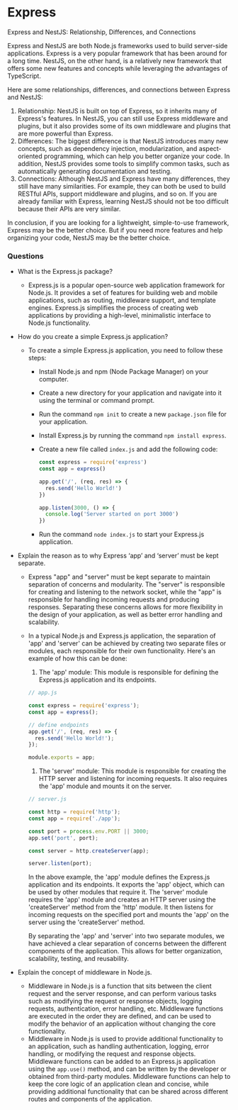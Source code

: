 

# Express



Express and NestJS: Relationship, Differences, and Connections

Express and NestJS are both Node.js frameworks used to build server-side applications. Express is a very popular framework that has been around for a long time. NestJS, on the other hand, is a relatively new framework that offers some new features and concepts while leveraging the advantages of TypeScript.

Here are some relationships, differences, and connections between Express and NestJS:

1. Relationship: NestJS is built on top of Express, so it inherits many of Express's features. In NestJS, you can still use Express middleware and plugins, but it also provides some of its own middleware and plugins that are more powerful than Express.
2. Differences: The biggest difference is that NestJS introduces many new concepts, such as dependency injection, modularization, and aspect-oriented programming, which can help you better organize your code. In addition, NestJS provides some tools to simplify common tasks, such as automatically generating documentation and testing.
3. Connections: Although NestJS and Express have many differences, they still have many similarities. For example, they can both be used to build RESTful APIs, support middleware and plugins, and so on. If you are already familiar with Express, learning NestJS should not be too difficult because their APIs are very similar.

In conclusion, if you are looking for a lightweight, simple-to-use framework, Express may be the better choice. But if you need more features and help organizing your code, NestJS may be the better choice.



### Questions

- What is the Express.js package?

  - Express.js is a popular open-source web application framework for Node.js. It provides a set of features for building web and mobile applications, such as routing, middleware support, and template engines. Express.js simplifies the process of creating web applications by providing a high-level, minimalistic interface to Node.js functionality.

- How do you create a simple Express.js application?

  - To create a simple Express.js application, you need to follow these steps:

    - Install Node.js and npm (Node Package Manager) on your computer.

    - Create a new directory for your application and navigate into it using the terminal or command prompt.

    - Run the command `npm init` to create a new `package.json` file for your application.

    - Install Express.js by running the command `npm install express`.

    - Create a new file called `index.js` and add the following code:

      ```javascript
      const express = require('express')
      const app = express()
      
      app.get('/', (req, res) => {
        res.send('Hello World!')
      })
      
      app.listen(3000, () => {
        console.log('Server started on port 3000')
      })
      ```

    - Run the command `node index.js` to start your Express.js application.

- Explain the reason as to why Express ‘app’ and ‘server’ must be kept separate.

  - Express "app" and "server" must be kept separate to maintain separation of concerns and modularity. The "server" is responsible for creating and listening to the network socket, while the "app" is responsible for handling incoming requests and producing responses. Separating these concerns allows for more flexibility in the design of your application, as well as better error handling and scalability.

  - In a typical Node.js and Express.js application, the separation of 'app' and 'server' can be achieved by creating two separate files or modules, each responsible for their own functionality. Here's an example of how this can be done:

    1. The 'app' module: This module is responsible for defining the Express.js application and its endpoints.

    ```javascript
    // app.js
    
    const express = require('express');
    const app = express();
    
    // define endpoints
    app.get('/', (req, res) => {
      res.send('Hello World!');
    });
    
    module.exports = app;
    ```

    1. The 'server' module: This module is responsible for creating the HTTP server and listening for incoming requests. It also requires the 'app' module and mounts it on the server.

    ```javascript
    // server.js
    
    const http = require('http');
    const app = require('./app');
    
    const port = process.env.PORT || 3000;
    app.set('port', port);
    
    const server = http.createServer(app);
    
    server.listen(port);
    ```

    In the above example, the 'app' module defines the Express.js application and its endpoints. It exports the 'app' object, which can be used by other modules that require it. The 'server' module requires the 'app' module and creates an HTTP server using the 'createServer' method from the 'http' module. It then listens for incoming requests on the specified port and mounts the 'app' on the server using the 'createServer' method.

    By separating the 'app' and 'server' into two separate modules, we have achieved a clear separation of concerns between the different components of the application. This allows for better organization, scalability, testing, and reusability.

- Explain the concept of middleware in Node.js.

  - Middleware in Node.js is a function that sits between the client request and the server response, and can perform various tasks such as modifying the request or response objects, logging requests, authentication, error handling, etc. Middleware functions are executed in the order they are defined, and can be used to modify the behavior of an application without changing the core functionality.
  - Middleware in Node.js is used to provide additional functionality to an application, such as handling authentication, logging, error handling, or modifying the request and response objects. Middleware functions can be added to an Express.js application using the `app.use()` method, and can be written by the developer or obtained from third-party modules. Middleware functions can help to keep the core logic of an application clean and concise, while providing additional functionality that can be shared across different routes and components of the application.

  